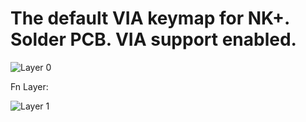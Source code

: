 # The default VIA keymap for NK+. Solder PCB. VIA support enabled.

![Layer 0](https://imgur.com/YRrfNtP.png)

Fn Layer:

![Layer 1](https://imgur.com/kmKTE4s.png)
